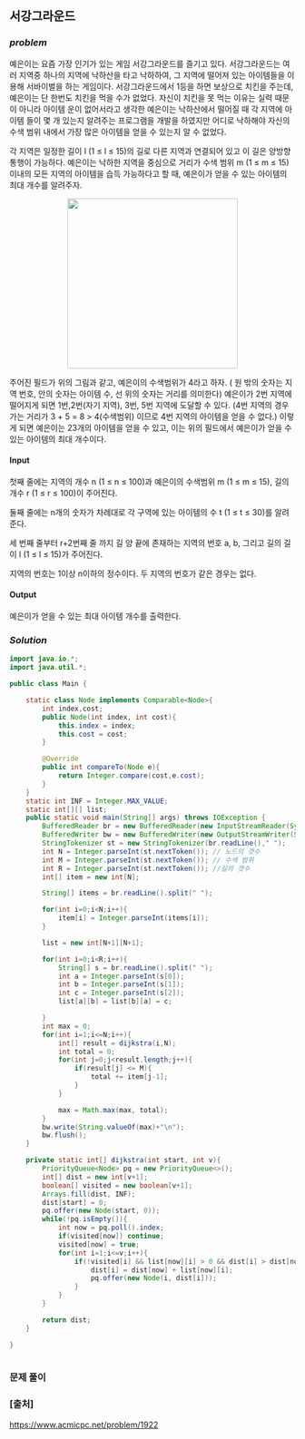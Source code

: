 ## **서강그라운드**


### ***problem***
예은이는 요즘 가장 인기가 있는 게임 서강그라운드를 즐기고 있다. 서강그라운드는 여러 지역중 하나의 지역에 낙하산을 타고 낙하하여, 그 지역에 떨어져 있는 아이템들을 이용해 서바이벌을 하는 게임이다. 서강그라운드에서 1등을 하면 보상으로 치킨을 주는데, 예은이는 단 한번도 치킨을 먹을 수가 없었다. 자신이 치킨을 못 먹는 이유는 실력 때문이 아니라 아이템 운이 없어서라고 생각한 예은이는 낙하산에서 떨어질 때 각 지역에 아이템 들이 몇 개 있는지 알려주는 프로그램을 개발을 하였지만 어디로 낙하해야 자신의 수색 범위 내에서 가장 많은 아이템을 얻을 수 있는지 알 수 없었다.

각 지역은 일정한 길이 l (1 ≤ l ≤ 15)의 길로 다른 지역과 연결되어 있고 이 길은 양방향 통행이 가능하다. 예은이는 낙하한 지역을 중심으로 거리가 수색 범위 m (1 ≤ m ≤ 15) 이내의 모든 지역의 아이템을 습득 가능하다고 할 때, 예은이가 얻을 수 있는 아이템의 최대 개수를 알려주자.
<p align="center">
<img src="https://upload.acmicpc.net/ef3a5124-833a-42ef-a092-fd658bc8e662/-/preview/" width="300px">
</p>

주어진 필드가 위의 그림과 같고, 예은이의 수색범위가 4라고 하자. ( 원 밖의 숫자는 지역 번호, 안의 숫자는 아이템 수, 선 위의 숫자는 거리를 의미한다) 예은이가 2번 지역에 떨어지게 되면 1번,2번(자기 지역), 3번, 5번 지역에 도달할 수 있다. (4번 지역의 경우 가는 거리가 3 + 5 = 8 > 4(수색범위) 이므로 4번 지역의 아이템을 얻을 수 없다.) 이렇게 되면 예은이는 23개의 아이템을 얻을 수 있고, 이는 위의 필드에서 예은이가 얻을 수 있는 아이템의 최대 개수이다.

#### **Input**
첫째 줄에는 지역의 개수 n (1 ≤ n ≤ 100)과 예은이의 수색범위 m (1 ≤ m ≤ 15), 길의 개수 r (1 ≤ r ≤ 100)이 주어진다.

둘째 줄에는 n개의 숫자가 차례대로 각 구역에 있는 아이템의 수 t (1 ≤ t ≤ 30)를 알려준다.

세 번째 줄부터 r+2번째 줄 까지 길 양 끝에 존재하는 지역의 번호 a, b, 그리고 길의 길이 l (1 ≤ l ≤ 15)가 주어진다.

지역의 번호는 1이상 n이하의 정수이다. 두 지역의 번호가 같은 경우는 없다.

#### **Output**
예은이가 얻을 수 있는 최대 아이템 개수를 출력한다.

### ***Solution***
``` java
import java.io.*;
import java.util.*;

public class Main {

    static class Node implements Comparable<Node>{
        int index,cost;
        public Node(int index, int cost){
            this.index = index;
            this.cost = cost;
        }

        @Override
        public int compareTo(Node e){
            return Integer.compare(cost,e.cost);
        }
    }
    static int INF = Integer.MAX_VALUE;
    static int[][] list;
    public static void main(String[] args) throws IOException {
        BufferedReader br = new BufferedReader(new InputStreamReader(System.in));
        BufferedWriter bw = new BufferedWriter(new OutputStreamWriter(System.out));
        StringTokenizer st = new StringTokenizer(br.readLine()," ");
        int N = Integer.parseInt(st.nextToken()); // 노드의 갯수
        int M = Integer.parseInt(st.nextToken()); // 수색 범위
        int R = Integer.parseInt(st.nextToken()); //길의 갯수
        int[] item = new int[N];

        String[] items = br.readLine().split(" ");

        for(int i=0;i<N;i++){
            item[i] = Integer.parseInt(items[i]);
        }

        list = new int[N+1][N+1];

        for(int i=0;i<R;i++){
            String[] s = br.readLine().split(" ");
            int a = Integer.parseInt(s[0]);
            int b = Integer.parseInt(s[1]);
            int c = Integer.parseInt(s[2]);
            list[a][b] = list[b][a] = c;

        }
        int max = 0;
        for(int i=1;i<=N;i++){
            int[] result = dijkstra(i,N);
            int total = 0;
            for(int j=0;j<result.length;j++){
                if(result[j] <= M){
                    total += item[j-1];
                }
            }

            max = Math.max(max, total);
        }
        bw.write(String.valueOf(max)+"\n");
        bw.flush();
    }

    private static int[] dijkstra(int start, int v){
        PriorityQueue<Node> pq = new PriorityQueue<>();
        int[] dist = new int[v+1];
        boolean[] visited = new boolean[v+1];
        Arrays.fill(dist, INF);
        dist[start] = 0;
        pq.offer(new Node(start, 0));
        while(!pq.isEmpty()){
            int now = pq.poll().index;
            if(visited[now]) continue;
            visited[now] = true;
            for(int i=1;i<=v;i++){
                if(!visited[i] && list[now][i] > 0 && dist[i] > dist[now] + list[now][i]){
                    dist[i] = dist[now] + list[now][i];
                    pq.offer(new Node(i, dist[i]));
                }
            }
        }

        return dist;
    }

}



```
### **문제 풀이**



### **[출처]**
https://www.acmicpc.net/problem/1922